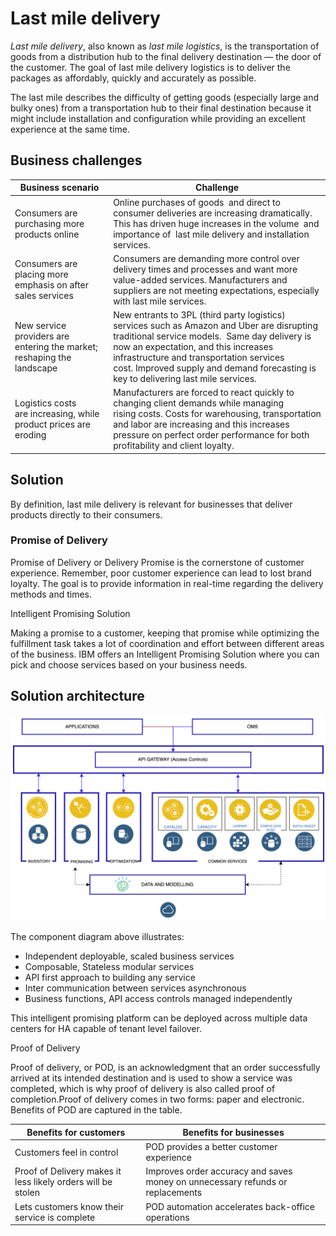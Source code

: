 # Last mile delivery

_Last mile delivery_, also known as _last mile logistics_, is the transportation of goods from a distribution hub to the final delivery destination — the door of the customer. The goal of last mile delivery logistics is to deliver the packages as affordably, quickly and accurately as possible. 

The last mile describes the difficulty of getting goods (especially large and bulky ones) from a transportation hub to their final destination because it might include installation and configuration while providing an excellent experience at the same time.

## Business challenges

| Business scenario | Challenge | 
| - | - |
| Consumers are purchasing more products online | Online purchases of goods  and direct to consumer deliveries are increasing dramatically.  This has driven huge increases in the volume  and importance of  last mile delivery and installation services. |
| Consumers are placing more emphasis on after sales services | Consumers are demanding more control over delivery times and processes and want more value-added services. Manufacturers and suppliers are not meeting expectations, especially with last mile services. |
  New service providers are entering the market; reshaping the landscape | New entrants to 3PL (third party logistics) services such as Amazon and Uber are disrupting traditional service models.  Same day delivery is now an expectation, and this increases infrastructure and transportation services cost. Improved supply and demand forecasting is key to delivering last mile services. |
| Logistics costs are increasing, while product prices are eroding | Manufacturers are forced to react quickly to changing client demands while managing rising costs. Costs for warehousing, transportation and labor are increasing and this increases pressure on perfect order performance for both profitability and client loyalty.  |

## Solution

By definition, last mile delivery is relevant for businesses that deliver products directly to their consumers. 

### Promise of Delivery

Promise of Delivery or Delivery Promise is the cornerstone of customer experience. Remember, poor customer experience can lead to lost brand loyalty. The goal is to provide information in real-time regarding the delivery methods and times.

Intelligent Promising Solution

Making a promise to a customer, keeping that promise while optimizing the fulfillment task takes a lot of coordination and effort between different areas of the business. IBM offers an Intelligent Promising Solution where you can pick and choose services based on your business needs. 

## Solution architecture

![last mile architecture](./media/lastmile.png)

The component diagram above illustrates:

- Independent deployable, scaled business services
- Composable, Stateless modular services 
- API first approach to building any service
- Inter communication between services asynchronous
- Business functions, API access controls managed independently

This intelligent promising platform can be deployed across multiple data centers for HA capable of tenant level failover.

Proof of Delivery

Proof of delivery, or POD, is an acknowledgment that an order successfully arrived at its intended destination and is used to show a service was completed, which is why proof of delivery is also called proof of completion.Proof of delivery comes in two forms: paper and electronic. Benefits of POD are captured in the table.

| Benefits for customers | Benefits for businesses |
| - | - |
| Customers feel in control | POD provides a better customer experience |
| Proof of Delivery makes it less likely orders will be stolen | Improves order accuracy and saves money on unnecessary refunds or replacements |
| Lets customers know their service is complete | POD automation accelerates back-office operations |


